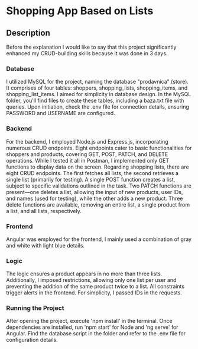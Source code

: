 # Shopping App Based on Lists

## Description

Before the explanation I would like to say that this project significantly enhanced my CRUD-building skills because it was done in 3 days.

### Database
I utilized MySQL for the project, naming the database "prodavnica" (store). It comprises of four tables: shoppers, shopping_lists, shopping_items, and shopping_list_items. I aimed for simplicity in database design. In the MySQL folder, you'll find files to create these tables, including a baza.txt file with queries. Upon initiation, check the .env file for connection details, ensuring PASSWORD and USERNAME are configured.

### Backend
For the backend, I employed Node.js and Express.js, incorporating numerous CRUD endpoints. Eight endpoints cater to basic functionalities for shoppers and products, covering GET, POST, PATCH, and DELETE operations. While I tested it all in Postman, I implemented only GET functions to display data on the screen. Regarding shopping lists, there are eight CRUD endpoints. The first fetches all lists, the second retrieves a single list (primarily for testing). A single POST function creates a list, subject to specific validations outlined in the task. Two PATCH functions are present—one deletes a list, allowing the input of new products, user IDs, and names (used for testing), while the other adds a new product. Three delete functions are available, removing an entire list, a single product from a list, and all lists, respectively.

### Frontend
Angular was employed for the frontend, I mainly used a combination of gray and white with light blue details.

### Logic
The logic ensures a product appears in no more than three lists. Additionally, I imposed restrictions, allowing only one list per user and preventing the addition of the same product twice to a list. All constraints trigger alerts in the frontend. For simplicity, I passed IDs in the requests.

### Running the Project
After opening the project, execute 'npm install' in the terminal. Once dependencies are installed, run 'npm start' for Node and 'ng serve' for Angular. Find the database script in the folder and refer to the .env file for configuration details.






